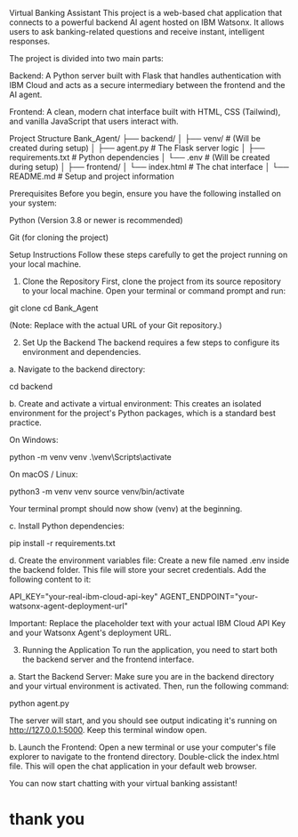 Virtual Banking Assistant
This project is a web-based chat application that connects to a powerful backend AI agent hosted on IBM Watsonx. It allows users to ask banking-related questions and receive instant, intelligent responses.

The project is divided into two main parts:

Backend: A Python server built with Flask that handles authentication with IBM Cloud and acts as a secure intermediary between the frontend and the AI agent.

Frontend: A clean, modern chat interface built with HTML, CSS (Tailwind), and vanilla JavaScript that users interact with.

Project Structure
Bank_Agent/
├── backend/
│   ├── venv/                 # (Will be created during setup)
│   ├── agent.py              # The Flask server logic
│   ├── requirements.txt      # Python dependencies
│   └── .env                  # (Will be created during setup)
│
├── frontend/
│   └── index.html            # The chat interface
│
└── README.md                 # Setup and project information

Prerequisites
Before you begin, ensure you have the following installed on your system:

Python (Version 3.8 or newer is recommended)

Git (for cloning the project)

Setup Instructions
Follow these steps carefully to get the project running on your local machine.

1. Clone the Repository
First, clone the project from its source repository to your local machine. Open your terminal or command prompt and run:

git clone <your-repository-url>
cd Bank_Agent

(Note: Replace <your-repository-url> with the actual URL of your Git repository.)

2. Set Up the Backend
The backend requires a few steps to configure its environment and dependencies.

a. Navigate to the backend directory:

cd backend

b. Create and activate a virtual environment:
This creates an isolated environment for the project's Python packages, which is a standard best practice.

On Windows:

python -m venv venv
.\venv\Scripts\activate

On macOS / Linux:

python3 -m venv venv
source venv/bin/activate

Your terminal prompt should now show (venv) at the beginning.

c. Install Python dependencies:

pip install -r requirements.txt

d. Create the environment variables file:
Create a new file named .env inside the backend folder. This file will store your secret credentials. Add the following content to it:

API_KEY="your-real-ibm-cloud-api-key"
AGENT_ENDPOINT="your-watsonx-agent-deployment-url"

Important: Replace the placeholder text with your actual IBM Cloud API Key and your Watsonx Agent's deployment URL.

3. Running the Application
To run the application, you need to start both the backend server and the frontend interface.

a. Start the Backend Server:
Make sure you are in the backend directory and your virtual environment is activated. Then, run the following command:

python agent.py

The server will start, and you should see output indicating it's running on http://127.0.0.1:5000. Keep this terminal window open.

b. Launch the Frontend:
Open a new terminal or use your computer's file explorer to navigate to the frontend directory. Double-click the index.html file. This will open the chat application in your default web browser.

You can now start chatting with your virtual banking assistant!
# thank you